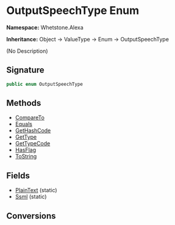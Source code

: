 # OutputSpeechType Enum
**Namespace:** Whetstone.Alexa

**Inheritance:** Object → ValueType → Enum → OutputSpeechType

(No Description)

## Signature
```csharp
public enum OutputSpeechType
```
## Methods
- [CompareTo](OutputSpeechType/CompareTo.md)
- [Equals](OutputSpeechType/Equals.md)
- [GetHashCode](OutputSpeechType/GetHashCode.md)
- [GetType](OutputSpeechType/GetType.md)
- [GetTypeCode](OutputSpeechType/GetTypeCode.md)
- [HasFlag](OutputSpeechType/HasFlag.md)
- [ToString](OutputSpeechType/ToString.md)
## Fields
- [PlainText](OutputSpeechType/PlainText.md) (static)
- [Ssml](OutputSpeechType/Ssml.md) (static)
## Conversions
